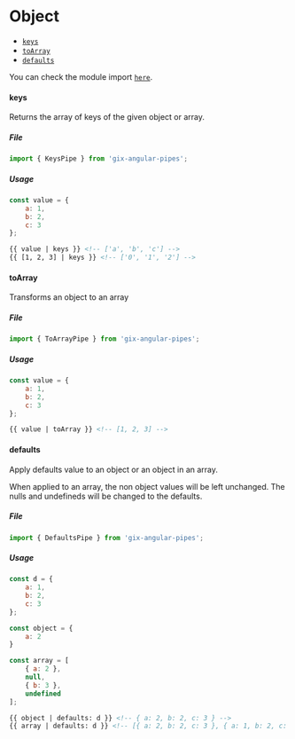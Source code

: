# Object

* [`keys`](#keys)
* [`toArray`](#toarray)
* [`defaults`](#defaults)

You can check the module import [`here`](./modules.md).

#### keys

Returns the array of keys of the given object or array.

##### File

```typescript
import { KeysPipe } from 'gix-angular-pipes';
```

##### Usage

```javascript
const value = {
    a: 1,
    b: 2,
    c: 3
};

```

```html
{{ value | keys }} <!-- ['a', 'b', 'c'] -->
{{ [1, 2, 3] | keys }} <!-- ['0', '1', '2'] -->
```

#### toArray

Transforms an object to an array

##### File

```typescript
import { ToArrayPipe } from 'gix-angular-pipes';
```

##### Usage

```javascript
const value = {
    a: 1,
    b: 2,
    c: 3
};

```

```html
{{ value | toArray }} <!-- [1, 2, 3] -->
```


#### defaults

Apply defaults value to an object or an object in an array.

When applied to an array, the non object values will be left unchanged. The nulls and undefineds will be changed
to the defaults.

##### File

```typescript
import { DefaultsPipe } from 'gix-angular-pipes';
```

##### Usage

```javascript
const d = {
    a: 1,
    b: 2,
    c: 3
};

const object = {
    a: 2
}

const array = [
    { a: 2 },
    null,
    { b: 3 },
    undefined
];

```

```html
{{ object | defaults: d }} <!-- { a: 2, b: 2, c: 3 } -->
{{ array | defaults: d }} <!-- [{ a: 2, b: 2, c: 3 }, { a: 1, b: 2, c: 3 }, { a: 1, b: 3, c: 3 }, { a: 1, b: 2, c: 3 }]-->
```

